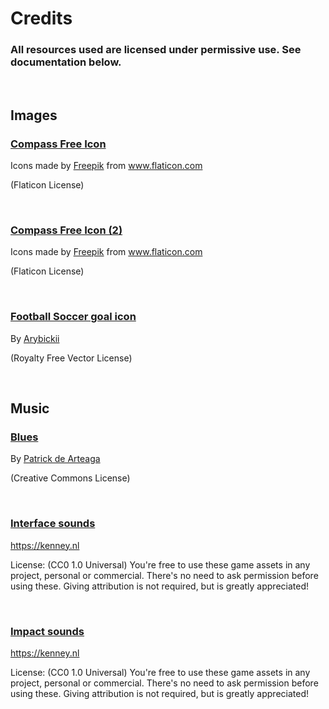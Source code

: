 # Credits

### All resources used are licensed under permissive use. See documentation below.
<br>

## Images

### [Compass Free Icon](https://www.flaticon.com/free-icon/compass_4291719?term=circle&page=1&position=64&page=1&position=64&related_id=4291719&origin=search)
<div>Icons made by <a href="https://www.freepik.com" title="Freepik">Freepik</a> from <a href="https://www.flaticon.com/" title="Flaticon">www.flaticon.com</a></div>

(Flaticon License)


<br>

### [Compass Free Icon (2)](https://www.flaticon.com/free-icon/compass_4292038?term=circle&page=1&position=50&page=1&position=50&related_id=4292038&origin=search)
<div>Icons made by <a href="https://www.freepik.com" title="Freepik">Freepik</a> from <a href="https://www.flaticon.com/" title="Flaticon">www.flaticon.com</a></div>

(Flaticon License)

<br>

### [Football Soccer goal icon](https://www.dreamstime.com/football-soccer-goal-icon-vector-white-background-sign-image177305228)

By [Arybickii](https://www.dreamstime.com/arybickii_info)

(Royalty Free Vector License)

<br>

## Music

### [Blues](https://patrickdearteaga.com/arcade-music/)
By [Patrick de Arteaga](https://patrickdearteaga.com)

(Creative Commons License)

<br>


### [Interface sounds](https://kenney.nl/assets/interface-sounds)
https://kenney.nl

License: (CC0 1.0 Universal) You're free to use these game assets in any project, personal or commercial. There's no need to ask permission before using these. Giving attribution is not required, but is greatly appreciated!

<br>

### [Impact sounds](https://kenney.nl/assets/interface-sounds)
https://kenney.nl

License: (CC0 1.0 Universal) You're free to use these game assets in any project, personal or commercial. There's no need to ask permission before using these. Giving attribution is not required, but is greatly appreciated!
